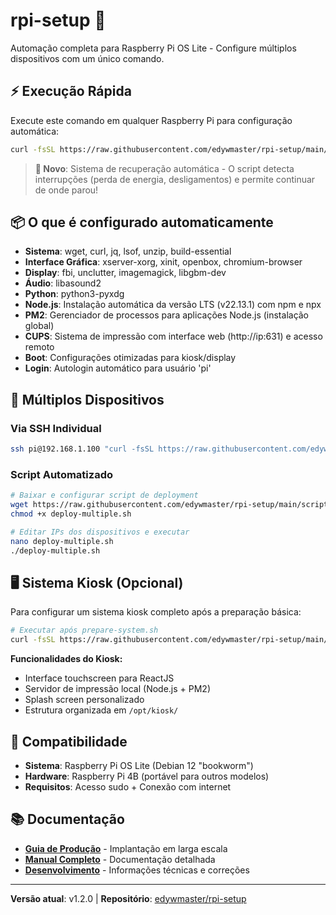 # rpi-setup 🚀

Automação completa para Raspberry Pi OS Lite - Configure múltiplos dispositivos com um único comando.

## ⚡ Execução Rápida

Execute este comando em qualquer Raspberry Pi para configuração automática:

```bash
curl -fsSL https://raw.githubusercontent.com/edywmaster/rpi-setup/main/prepare-system.sh | sudo bash
```

> **🔄 Novo**: Sistema de recuperação automática - O script detecta interrupções (perda de energia, desligamentos) e permite continuar de onde parou!

## 📦 O que é configurado automaticamente

- **Sistema**: wget, curl, jq, lsof, unzip, build-essential
- **Interface Gráfica**: xserver-xorg, xinit, openbox, chromium-browser
- **Display**: fbi, unclutter, imagemagick, libgbm-dev
- **Áudio**: libasound2
- **Python**: python3-pyxdg
- **Node.js**: Instalação automática da versão LTS (v22.13.1) com npm e npx
- **PM2**: Gerenciador de processos para aplicações Node.js (instalação global)
- **CUPS**: Sistema de impressão com interface web (http://ip:631) e acesso remoto
- **Boot**: Configurações otimizadas para kiosk/display
- **Login**: Autologin automático para usuário 'pi'

## 📱 Múltiplos Dispositivos

### Via SSH Individual

```bash
ssh pi@192.168.1.100 "curl -fsSL https://raw.githubusercontent.com/edywmaster/rpi-setup/main/prepare-system.sh | sudo bash"
```

### Script Automatizado

```bash
# Baixar e configurar script de deployment
wget https://raw.githubusercontent.com/edywmaster/rpi-setup/main/scripts/deploy-multiple.sh
chmod +x deploy-multiple.sh

# Editar IPs dos dispositivos e executar
nano deploy-multiple.sh
./deploy-multiple.sh
```

## 🖥️ Sistema Kiosk (Opcional)

Para configurar um sistema kiosk completo após a preparação básica:

```bash
# Executar após prepare-system.sh
curl -fsSL https://raw.githubusercontent.com/edywmaster/rpi-setup/main/scripts/setup-kiosk.sh | sudo bash
```

**Funcionalidades do Kiosk:**

- Interface touchscreen para ReactJS
- Servidor de impressão local (Node.js + PM2)
- Splash screen personalizado
- Estrutura organizada em `/opt/kiosk/`

## 🎯 Compatibilidade

- **Sistema**: Raspberry Pi OS Lite (Debian 12 "bookworm")
- **Hardware**: Raspberry Pi 4B (portável para outros modelos)
- **Requisitos**: Acesso sudo + Conexão com internet

## 📚 Documentação

- **[Guia de Produção](docs/production/DEPLOYMENT.md)** - Implantação em larga escala
- **[Manual Completo](docs/production/PREPARE-SYSTEM.md)** - Documentação detalhada
- **[Desenvolvimento](docs/development/)** - Informações técnicas e correções

---

**Versão atual**: v1.2.0 | **Repositório**: [edywmaster/rpi-setup](https://github.com/edywmaster/rpi-setup)
